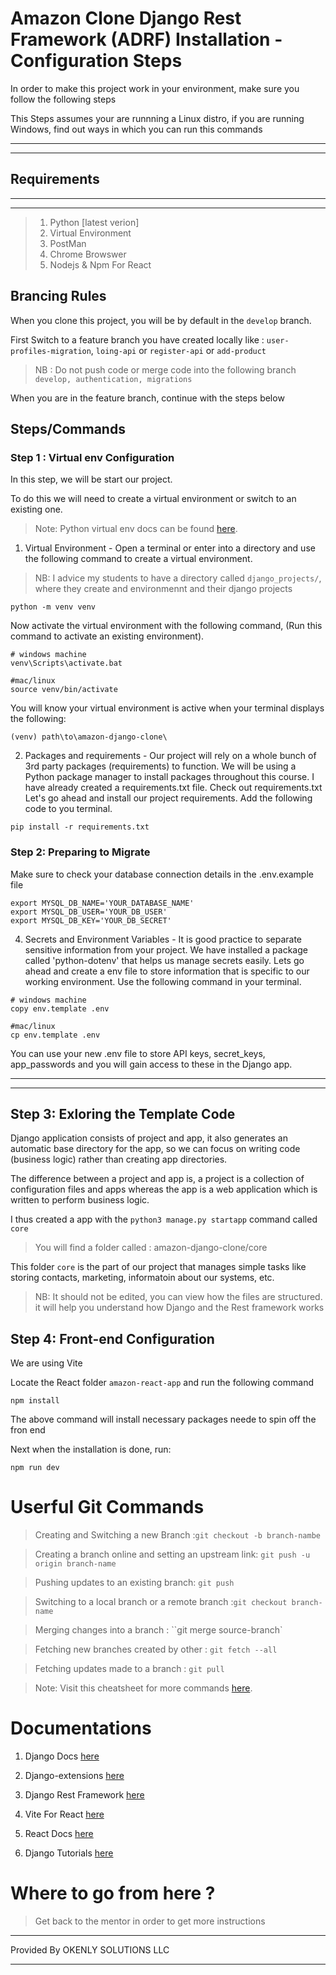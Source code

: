 # Amazon Clone Django Rest Framework (ADRF) Installation - Configuration Steps


In order to make this project work in your environment, make sure you follow the following steps

This Steps assumes your are runnning a Linux distro, if you are running Windows, find out ways in which you can run this commands


***
***

## Requirements

***
***

> 1. Python [latest verion]
> 2. Virtual Environment
> 3. PostMan
> 4. Chrome Browswer
> 5. Nodejs & Npm For React


## Brancing Rules

When you clone this project, you will be by default in the ``develop`` branch.

First Switch to a feature branch you have created locally like : ``user-profiles-migration``, ``loing-api`` or ``register-api`` or ``add-product``

> NB : Do not push code or merge code into the following branch ``develop, authentication, migrations``

When you are in the feature branch, continue with the steps below


## Steps/Commands

### Step 1 : Virtual env Configuration
In this step, we will be start our project.

To do this we will need to create a virtual environment or switch to an existing one.
>Note: Python virtual env docs can be found [here](https://docs.python.org/3/tutorial/venv.html).

1) Virtual Environment - Open a terminal or enter into a directory and use the following command to create a virtual environment. 

> NB: I advice my students to have a directory called ``django_projects/``, where they create and environmennt and their django projects


```
python -m venv venv
```
Now activate the virtual environment with the following command, (Run this command to activate an existing environment).
```
# windows machine
venv\Scripts\activate.bat

#mac/linux
source venv/bin/activate
```
You will know your virtual environment is active when your terminal displays the following:
```
(venv) path\to\amazon-django-clone\
```

2) Packages and requirements - Our project will rely on a whole bunch of 3rd party packages (requirements) to function. We will be using a Python package manager to install packages throughout this course. 
I have already created a requirements.txt file. Check out requirements.txt
Let's go ahead and install our project requirements. Add the following code to you terminal.

```
pip install -r requirements.txt
```

### Step 2: Preparing to Migrate

Make sure to check your database connection details in the .env.example file
```
export MYSQL_DB_NAME='YOUR_DATABASE_NAME'
export MYSQL_DB_USER='YOUR_DB_USER'
export MYSQL_DB_KEY='YOUR_DB_SECRET'
```

4) Secrets and Environment Variables - It is good practice to separate sensitive information from your project. We have installed a package called 'python-dotenv' that helps us manage secrets easily. Lets go ahead and create a env file to store information that is specific to our working environment. Use the following command in your terminal.

```
# windows machine
copy env.template .env

#mac/linux
cp env.template .env
```

You can use your new .env file to store API keys, secret_keys, app_passwords and you will gain access to these in the Django app.
***
***

## Step 3: Exloring the Template Code 

Django application consists of project and app, it also generates an automatic base directory for the app, so we can focus on writing code (business logic) rather than creating app directories.

The difference between a project and app is, a project is a collection of configuration files and apps whereas the app is a web application which is written to perform business logic.

I thus created a app with the ``python3 manage.py startapp`` command called `core`

> You will find a folder called : amazon-django-clone/core

This folder ``core`` is the part of our project that manages simple tasks like storing contacts, marketing, informatoin about our systems, etc.

> NB: It should not be edited, you can view how the files are structured. it will help you understand how Django and the Rest framework works


## Step 4: Front-end Configuration

We are using Vite

Locate the React folder `amazon-react-app` and run the following command

``
npm install
``

The above command will install necessary packages neede to spin off the fron end

Next when the installation is done, run:

``
npm run dev
``

# Userful Git Commands

> Creating and Switching a new Branch :``git checkout -b branch-nambe``

> Creating a branch online and setting an upstream link: ``git push -u origin branch-name``

> Pushing updates to an existing branch: ``git push``

> Switching to a local branch or a remote branch :``git checkout branch-name``

> Merging changes into a branch : ``git merge source-branch`

> Fetching new branches created by other : ``git fetch --all``

> Fetching updates made to a branch : ``git pull``


>Note: Visit this cheatsheet for more commands [here](https://education.github.com/git-cheat-sheet-education.pdf).


# Documentations

1) Django Docs [here](https://docs.djangoproject.com/en/4.2/)
 
2) Django-extensions [here](https://django-extensions.readthedocs.io/en/latest/index.html)

3) Django Rest Framework [here](https://www.django-rest-framework.org/)

4) Vite For React [here](https://vitejs.dev/guide/)

5) React Docs [here](https://react.dev/)

6) Django Tutorials [here](https://www.javatpoint.com/django-tutorial)


# Where to go from here ?

> Get back to the mentor in order to get more instructions

***
Provided By OKENLY SOLUTIONS LLC
***
